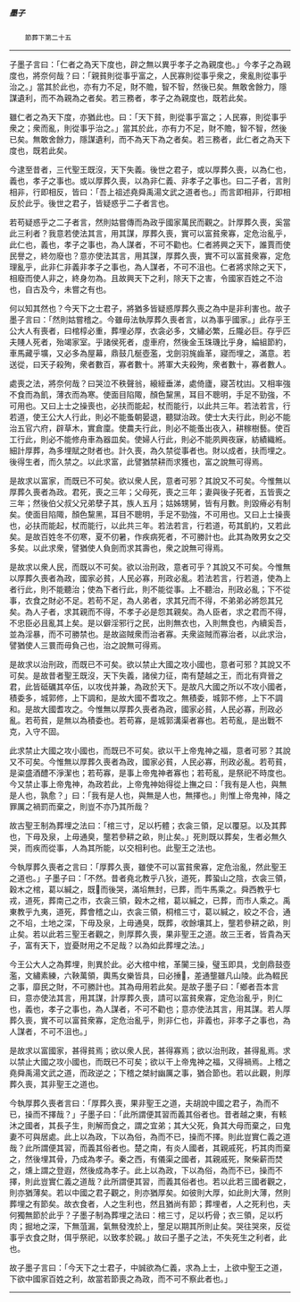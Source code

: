 

##### 墨子
　　`節葬下第二十五`

* * *

子墨子言曰：「仁者之為天下度也，辟之無以異乎孝子之為親度也。」今孝子之為親度也，將奈何哉？曰：「親貧則從事乎富之，人民寡則從事乎衆之，衆亂則從事乎治之。」當其於此也，亦有力不足，財不贍，智不智，然後已矣。無敢舍餘力，隱謀遺利，而不為親為之者矣。若三務者，孝子之為親度也，既若此矣。

雖仁者之為天下度，亦猶此也。曰：「天下貧，則從事乎富之；人民寡，則從事乎衆之；衆而亂，則從事乎治之。」當其於此，亦有力不足，財不贍，智不智，然後已矣。無敢舍餘力，隱謀遺利，而不為天下為之者矣。若三務者，此仁者之為天下度也，既若此矣。

今逮至昔者，三代聖王既沒，天下失義。後世之君子，或以厚葬久喪，以為仁也，義也，孝子之事也。或以厚葬久喪，以為非仁義、非孝子之事也。曰二子者，言則相非，行即相反，皆曰：「吾上祖述堯舜禹湯文武之道者也。」而言即相非，行即相反於此乎。後世之君子，皆疑惑乎二子者言也。

若苟疑惑乎之二子者言，然則姑嘗傳而為政乎國家萬民而觀之。計厚葬久喪，奚當此三利者？我意若使法其言，用其謀，厚葬久喪，實可以富貧衆寡，定危治亂乎，此仁也，義也，孝子之事也，為人謀者，不可不勸也。仁者將興之天下，誰賈而使民譽之，終勿廢也？意亦使法其言，用其謀，厚葬久喪，實不可以富貧衆寡，定危理亂乎，此非仁非義非孝子之事也，為人謀者，不可不沮也。仁者將求除之天下，相廢而使人非之，終身勿為。且故興天下之利，除天下之害，令國家百姓之不治也，自古及今，未嘗之有也。

何以知其然也？今天下之士君子，將猶多皆疑惑厚葬久喪之為中是非利害也。故子墨子言曰：「然則姑嘗稽之。今雖毋法執厚葬久喪者言，以為事乎國家。」此存乎王公大人有喪者，曰棺椁必重，葬埋必厚，衣衾必多，文繡必繁，丘隴必巨。存乎匹夫賤人死者，殆竭家室。乎諸侯死者，虛車府，然後金玉珠璣比乎身，綸組節約，車馬藏乎壙，又必多為屋幕，鼎鼓几梴壺濫，戈劍羽旄齒革，寢而埋之，滿意。若送從，曰天子殺殉，衆者數百，寡者數十。將軍大夫殺殉，衆者數十，寡者數人。

處喪之法，將奈何哉？曰哭泣不秩聲翁，縗絰垂涕，處倚廬，寢苫枕凷。又相率強不食而為飢，薄衣而為寒。使面目陷陬，顏色黧黑，耳目不聰明，手足不勁強，不可用也。又曰上士之操喪也，必扶而能起，杖而能行，以此共三年。若法若言，行若道，使王公大人行此，則必不能蚤朝晏退，聽獄治政。使士大夫行此，則必不能治五官六府，辟草木，實倉廩。使農夫行此，則必不能蚤出夜入，耕稼樹藝。使百工行此，則必不能修舟車為器皿矣。使婦人行此，則必不能夙興夜寐，紡績織絍。細計厚葬，為多埋賦之財者也。計久喪，為久禁從事者也。財以成者，扶而埋之。後得生者，而久禁之。以此求富，此譬猶禁耕而求獲也，富之說無可得焉。

是故求以富家，而既已不可矣。欲以衆人民，意者可邪？其說又不可矣。今惟無以厚葬久喪者為政。君死，喪之三年；父母死，喪之三年；妻與後子死者，五皆喪之三年；然後伯父叔父兄弟孽子其，族人五月；姑姊甥舅，皆有月數。則毀瘠必有制矣。使面目陷陬，顏色黧黑，耳目不聰明，手足不勁強，不可用也。又曰上士操喪也，必扶而能起，杖而能行，以此共三年。若法若言，行若道，苟其飢約，又若此矣。是故百姓冬不仞寒，夏不仞暑，作疾病死者，不可勝計也。此其為敗男女之交多矣。以此求衆，譬猶使人負劍而求其壽也，衆之說無可得焉。

是故求以衆人民，而既以不可矣。欲以治刑政，意者可乎？其說又不可矣。今惟無以厚葬久喪者為政，國家必貧，人民必寡，刑政必亂。若法若言，行若道，使為上者行此，則不能聽治；使為下者行此，則不能從事。上不聽治，刑政必亂；下不從事，衣食之財必不足。若苟不足，為人弟者，求其兄而不得，不弟弟必將怨其兄矣。為人子者，求其親而不得，不孝子必是怨其親矣。為人臣者，求之君而不得，不忠臣必且亂其上矣。是以僻淫邪行之民，出則無衣也，入則無食也，內續奚吾，並為淫暴，而不可勝禁也。是故盜賊衆而治者寡。夫衆盜賊而寡治者，以此求治，譬猶使人三睘而毋負己也，治之說無可得焉。

是故求以治刑政，而既已不可矣。欲以禁止大國之攻小國也，意者可邪？其說又不可矣。是故昔者聖王既沒，天下失義，諸侯力征，南有楚越之王，而北有齊晉之君，此皆砥礪其卒伍，以攻伐并兼，為政於天下。是故凡大國之所以不攻小國者，積委多，城郭修，上下調和，是故大國不耆攻之。無積委，城郭不修，上下不調和。是故大國耆攻之。今惟無以厚葬久喪者為政，國家必貧，人民必寡，刑政必亂。若苟貧，是無以為積委也。若苟寡，是城郭溝渠者寡也。若苟亂，是出戰不克，入守不固。

此求禁止大國之攻小國也，而既已不可矣。欲以干上帝鬼神之福，意者可邪？其說又不可矣。今惟無以厚葬久喪者為政，國家必貧，人民必寡，刑政必亂。若苟貧，是粢盛酒醴不淨潔也；若苟寡，是事上帝鬼神者寡也；若苟亂，是祭祀不時度也。今又禁止事上帝鬼神，為政若此，上帝鬼神始得從上撫之曰：「我有是人也，與無是人也，孰愈？」曰：「我有是人也，與無是人也，無擇也。」則惟上帝鬼神，降之罪厲之禍罰而棄之，則豈不亦乃其所哉？

故古聖王制為葬埋之法曰：「棺三寸，足以朽體；衣衾三領，足以覆惡。以及其葬也，下毋及泉，上毋通臭，壟若參耕之畝，則止矣。」死則既以葬矣，生者必無久哭，而疾而從事，人為其所能，以交相利也。此聖王之法也。

今執厚葬久喪者之言曰：「厚葬久喪，雖使不可以富貧衆寡，定危治亂，然此聖王之道也。」子墨子曰：「不然。昔者堯北教乎八狄，道死，葬蛩山之陰，衣衾三領，穀木之棺，葛以緘之，既𣳜而後哭，滿埳無封，已葬，而牛馬乘之。舜西教乎七戎，道死，葬南己之市，衣衾三領，穀木之棺，葛以緘之，已葬，而市人乘之。禹東教乎九夷，道死，葬會稽之山，衣衾三領，桐棺三寸，葛以緘之，絞之不合，通之不埳，土地之深，下毋及泉，上毋通臭，既葬，收餘壤其上，壟若參耕之畝，則止矣。若以此若三聖王者觀之，則厚葬久喪，果非聖王之道。故三王者，皆貴為天子，富有天下，豈憂財用之不足哉？以為如此葬埋之法。」

今王公大人之為葬埋，則異於此。必大棺中棺，革闠三操，璧玉即具，戈劍鼎鼓壺濫，文繡素練，六鞅萬領，輿馬女樂皆具，曰必捶𡌘，差通壟雖凡山陵。此為輟民之事，靡民之財，不可勝計也。其為毋用若此矣。是故子墨子曰：「鄉者吾本言曰，意亦使法其言，用其謀，計厚葬久喪，請可以富貧衆寡，定危治亂乎，則仁也，義也，孝子之事也，為人謀者，不可不勸也；意亦使法其言，用其謀。若人厚葬久喪，實不可以富貧衆寡，定危治亂乎，則非仁也，非義也，非孝子之事也，為人謀者，不可不沮也。」

是故求以富國家，甚得貧焉；欲以衆人民，甚得寡焉；欲以治刑政，甚得亂焉。求以禁止大國之攻小國也，而既已不可矣；欲以干上帝鬼神之福，又得禍焉。上稽之堯舜禹湯文武之道，而政逆之；下稽之桀紂幽厲之事，猶合節也。若以此觀，則厚葬久喪，其非聖王之道也。

今執厚葬久喪者言曰：「厚葬久喪，果非聖王之道，夫胡說中國之君子，為而不已，操而不擇哉？」子墨子曰：「此所謂便其習而義其俗者也。昔者越之東，有輆沐之國者，其長子生，則解而食之，謂之宜弟；其大父死，負其大母而棄之，曰鬼妻不可與居處。此上以為政，下以為俗，為而不已，操而不擇。則此豈實仁義之道哉？此所謂便其習，而義其俗者也。楚之南，有炎人國者，其親戚死，朽其肉而棄之，然後埋其骨，乃成為孝子。秦之西，有儀渠之國者，其親戚死，聚柴薪而焚之，燻上謂之登遐，然後成為孝子。此上以為政，下以為俗，為而不已，操而不擇，則此豈實仁義之道哉？此所謂便其習，而義其俗者也。若以此若三國者觀之，則亦猶薄矣。若以中國之君子觀之，則亦猶厚矣。如彼則大厚，如此則大薄，然則葬埋之有節矣。故衣食者，人之生利也，然且猶尚有節；葬埋者，人之死利也，夫何獨無節於此乎？子墨子制為葬埋之法曰：棺三寸，足以朽骨；衣三領，足以朽肉；掘地之深，下無菹漏，氣無發洩於上，壟足以期其所則止矣。哭往哭來，反從事乎衣食之財，佴乎祭祀，以致孝於親。」故曰子墨子之法，不失死生之利者，此也。

故子墨子言曰：「今天下之士君子，中誠欲為仁義，求為上士，上欲中聖王之道，下欲中國家百姓之利，故當若節喪之為政，而不可不察此者也。」

* * *

